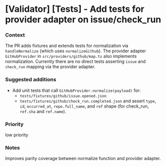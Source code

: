 # [Validator] [Tests] - Add tests for provider adapter on issue/check_run

### Context

The PR adds fixtures and extends tests for normalization via `handleNormalize` (which uses `normalizeGithub`). The provider adapter `GitHubProvider` in `src/providers/github/map.ts` also implements normalization. Currently there are no direct tests asserting `issue` and `check_run` mapping via the provider adapter.

### Suggested additions

- Add unit tests that call `GitHubProvider.normalize(payload)` for:
  - `tests/fixtures/github/issue.opened.json`
  - `tests/fixtures/github/check_run.completed.json`
    and assert `type`, `id`, `occurred_at`, `repo.full_name`, and `ref` shape (for check_run, `ref.sha` and `ref.name`).

### Priority

low priority

### Notes

Improves parity coverage between normalize function and provider adapter.
